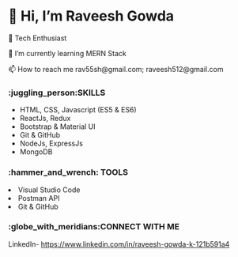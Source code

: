 <h1>👋 Hi, I’m Raveesh Gowda</h1>

<p>👀 Tech Enthusiast</p>

<p>🌱 I’m currently learning MERN Stack</p>

<p>📫 How to reach me rav55sh@gmail.com; raveesh512@gmail.com</p>



<h3>	:juggling_person:SKILLS</h3>

<ul>
  <li>HTML, CSS, Javascript (ES5 & ES6)</li>
  <li>ReactJs, Redux</li>
  <li>Bootstrap & Material UI</li>
  <li>Git & GitHub</li>
  <li>NodeJs, ExpressJs</li>
  <li>MongoDB</li>
</ul>

<h3>:hammer_and_wrench: TOOLS</h3>
<li>Visual Studio Code</li>
<li>Postman API</li>
<li>Git & GitHub</li>

<h3>:globe_with_meridians:CONNECT WITH ME</h3>

LinkedIn- https://www.linkedin.com/in/raveesh-gowda-k-121b591a4

<!---
raveesh-gowda/raveesh-gowda is a ✨ special ✨ repository because its `README.md` (this file) appears on your GitHub profile.
You can click the Preview link to take a look at your changes.
--->
